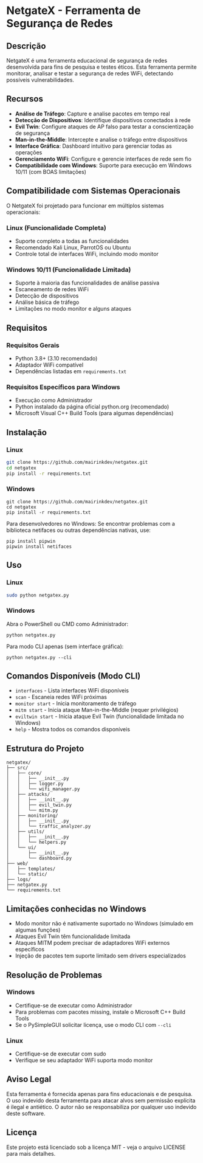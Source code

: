 # NetgateX - Ferramenta de Segurança de Redes

## Descrição

NetgateX é uma ferramenta educacional de segurança de redes desenvolvida para fins de pesquisa e testes éticos. Esta ferramenta permite monitorar, analisar e testar a segurança de redes WiFi, detectando possíveis vulnerabilidades.

## Recursos

- **Análise de Tráfego**: Capture e analise pacotes em tempo real
- **Detecção de Dispositivos**: Identifique dispositivos conectados à rede
- **Evil Twin**: Configure ataques de AP falso para testar a conscientização de segurança
- **Man-in-the-Middle**: Intercepte e analise o tráfego entre dispositivos
- **Interface Gráfica**: Dashboard intuitivo para gerenciar todas as operações
- **Gerenciamento WiFi**: Configure e gerencie interfaces de rede sem fio
- **Compatibilidade com Windows**: Suporte para execução em Windows 10/11 (com BOAS limitações)

## Compatibilidade com Sistemas Operacionais

O NetgateX foi projetado para funcionar em múltiplos sistemas operacionais:

### Linux (Funcionalidade Completa)
- Suporte completo a todas as funcionalidades
- Recomendado Kali Linux, ParrotOS ou Ubuntu
- Controle total de interfaces WiFi, incluindo modo monitor

### Windows 10/11 (Funcionalidade Limitada)
- Suporte à maioria das funcionalidades de análise passiva
- Escaneamento de redes WiFi
- Detecção de dispositivos
- Análise básica de tráfego
- Limitações no modo monitor e alguns ataques

## Requisitos

### Requisitos Gerais
- Python 3.8+ (3.10 recomendado)
- Adaptador WiFi compatível
- Dependências listadas em `requirements.txt`

### Requisitos Específicos para Windows
- Execução como Administrador
- Python instalado da página oficial python.org (recomendado)
- Microsoft Visual C++ Build Tools (para algumas dependências)

## Instalação

### Linux
```bash
git clone https://github.com/mairinkdev/netgatex.git
cd netgatex
pip install -r requirements.txt
```

### Windows
```
git clone https://github.com/mairinkdev/netgatex.git
cd netgatex
pip install -r requirements.txt
```

Para desenvolvedores no Windows: Se encontrar problemas com a biblioteca netifaces ou outras dependências nativas, use:
```
pip install pipwin
pipwin install netifaces
```

## Uso

### Linux
```bash
sudo python netgatex.py
```

### Windows
Abra o PowerShell ou CMD como Administrador:
```
python netgatex.py
```

Para modo CLI apenas (sem interface gráfica):
```
python netgatex.py --cli
```

## Comandos Disponíveis (Modo CLI)

- `interfaces` - Lista interfaces WiFi disponíveis
- `scan` - Escaneia redes WiFi próximas
- `monitor start` - Inicia monitoramento de tráfego
- `mitm start` - Inicia ataque Man-in-the-Middle (requer privilégios)
- `eviltwin start` - Inicia ataque Evil Twin (funcionalidade limitada no Windows)
- `help` - Mostra todos os comandos disponíveis

## Estrutura do Projeto

```
netgatex/
├── src/
│   ├── core/
│   │   ├── __init__.py
│   │   ├── logger.py
│   │   └── wifi_manager.py
│   ├── attacks/
│   │   ├── __init__.py
│   │   ├── evil_twin.py
│   │   └── mitm.py
│   ├── monitoring/
│   │   ├── __init__.py
│   │   └── traffic_analyzer.py
│   ├── utils/
│   │   ├── __init__.py
│   │   └── helpers.py
│   └── ui/
│       ├── __init__.py
│       └── dashboard.py
├── web/
│   ├── templates/
│   └── static/
├── logs/
├── netgatex.py
└── requirements.txt
```

## Limitações conhecidas no Windows

- Modo monitor não é nativamente suportado no Windows (simulado em algumas funções)
- Ataques Evil Twin têm funcionalidade limitada
- Ataques MITM podem precisar de adaptadores WiFi externos específicos
- Injeção de pacotes tem suporte limitado sem drivers especializados

## Resolução de Problemas

### Windows
- Certifique-se de executar como Administrador
- Para problemas com pacotes missing, instale o Microsoft C++ Build Tools
- Se o PySimpleGUI solicitar licença, use o modo CLI com `--cli`

### Linux
- Certifique-se de executar com sudo
- Verifique se seu adaptador WiFi suporta modo monitor

## Aviso Legal

Esta ferramenta é fornecida apenas para fins educacionais e de pesquisa. O uso indevido desta ferramenta para atacar alvos sem permissão explícita é ilegal e antiético. O autor não se responsabiliza por qualquer uso indevido deste software.

## Licença

Este projeto está licenciado sob a licença MIT - veja o arquivo LICENSE para mais detalhes. 
